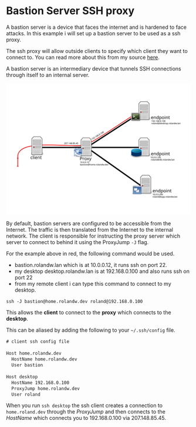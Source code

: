 # Bastion Server SSH proxy

A bastion server is a device that faces the internet and is hardened to face attacks. In this example i will set up a bastion server to be used as a ssh proxy.

The ssh proxy will allow outside clients to specify which client they want to connect to. You can read more about this from my source [here](https://www.redhat.com/sysadmin/ssh-proxy-bastion-proxyjump).

A bastion server is an intermediary device that tunnels SSH connections through itself to an internal server.

![network](./assets/bastion/network.svg)

By default, bastion servers are configured to be accessible from the Internet. The traffic is then translated from the Internet to the internal network. The client is responsible for instructing the proxy server which server to connect to behind it using the ProxyJump `-J` flag.

For the example above in red, the following command would be used.

* bastion.rolandw.lan which is at 10.0.0.12, it runs ssh on port 22.
* my desktop desktop.rolandw.lan is at 192.168.0.100 and also runs ssh on port 22
* from my remote client i can type this command to connect to my desktop.

```none
ssh -J bastion@home.rolandw.dev roland@192.168.0.100
```

This allows the **client** to connect to the **proxy** which connects to the **desktop**.

This can be aliased by adding the following to your `~/.ssh/config` file.

```none
# client ssh config file

Host home.rolandw.dev
  HostName home.rolandw.dev
  User bastion

Host desktop
  HostName 192.168.0.100
  ProxyJump home.rolandw.dev
  User roland
```

When you run `ssh desktop` the ssh client creates a connection to `home.roland.dev` through the *ProxyJump* and then connects to the *HostName* which connects you to 192.168.0.100 via 207.148.85.45.

